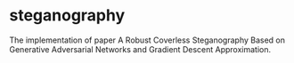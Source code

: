 # steganography
The implementation of paper A Robust Coverless Steganography Based on Generative Adversarial Networks and Gradient Descent Approximation.
